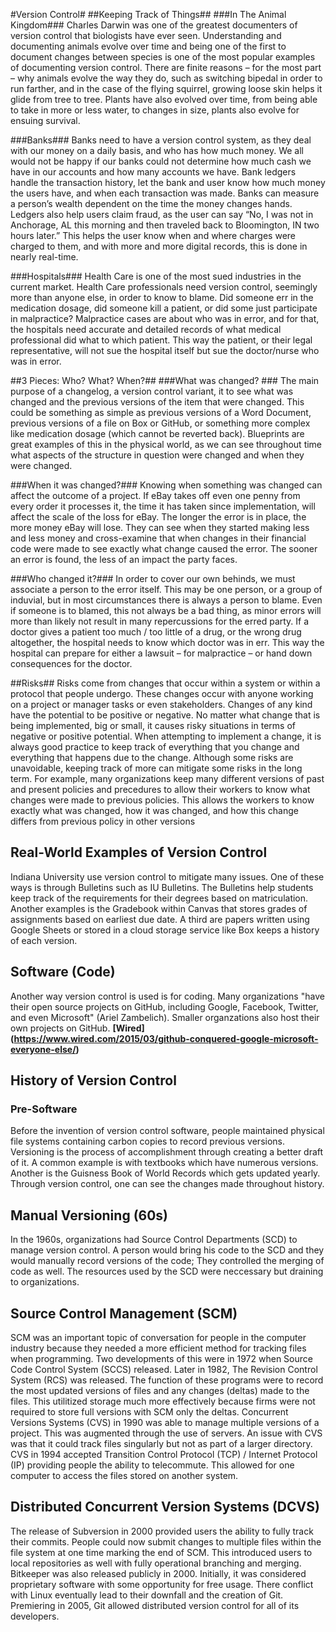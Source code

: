 #Version Control#
##Keeping Track of Things##
###In The Animal Kingdom###
Charles Darwin was one of the greatest documenters of version control that biologists have ever seen. Understanding and documenting animals evolve over time and being one of the first to document changes between species is one of the most popular examples of documenting version control. There are finite reasons – for the most part – why animals evolve the way they do, such as switching bipedal in order to run farther, and in the case of the flying squirrel, growing loose skin helps it glide from tree to tree. Plants have also evolved over time, from being able to take in more or less water, to changes in size, plants also evolve for ensuing survival.

###Banks###
Banks need to have a version control system, as they deal with our money on a daily basis, and who has how much money. We all would not be happy if our banks could not determine how much cash we have in our accounts and how many accounts we have. Bank ledgers handle the transaction history, let the bank and user know how much money the users have, and when each transaction was made. Banks can measure a person’s wealth dependent on the time the money changes hands. Ledgers also help users claim fraud, as the user can say “No, I was not in Anchorage, AL this morning and then traveled back to Bloomington, IN two hours later.” This helps the user know when and where charges were charged to them, and with more and more digital records, this is done in nearly real-time.

###Hospitals###
Health Care is one of the most sued industries in the current market. Health Care professionals need version control, seemingly more than anyone else, in order to know to blame. Did someone err in the medication dosage, did someone kill a patient, or did some just participate in malpractice? Malpractice cases are about who was in error, and for that, the hospitals need accurate and detailed records of what medical professional did what to which patient. This way the patient, or their legal representative, will not sue the hospital itself but sue the doctor/nurse who was in error.


##3 Pieces: Who? What? When?##
###What was changed? ###
The main purpose of a changelog, a version control variant, it to see what was changed and the previous versions of the item that were changed. This could be something as simple as previous versions of a Word Document, previous versions of a file on Box or GitHub, or something more complex like medication dosage (which cannot be reverted back). Blueprints are great examples of this in the physical world, as we can see throughout time what aspects of the structure in question were changed and when they were changed. 

###When it was changed?###
Knowing when something was changed can affect the outcome of a project. If eBay takes off even one penny from every order it processes it, the time it has taken since implementation, will affect the scale of the loss for eBay. The longer the error is in place, the more money eBay will lose. They can see when they started making less and less money and cross-examine that when changes in their financial code were made to see exactly what change caused the error. The sooner an error is found, the less of an impact the party faces.

###Who changed it?###
In order to cover our own behinds, we must associate a person to the error itself. This may be one person, or a group of induvial, but in most circumstances there is always a person to blame. Even if someone is to blamed, this not always be a bad thing, as minor errors will more than likely not result in many repercussions for the erred party. If a doctor gives a patient too much / too little of a drug, or the wrong drug altogether, the hospital needs to know which doctor was in err. This way the hospital can prepare for either a lawsuit – for malpractice – or hand down consequences for the doctor.



##Risks##
Risks come from changes that occur within a system or within a protocol that people undergo. These changes occur with anyone working on a project or manager tasks or even stakeholders. Changes of any kind have the potential to be positive or negative. No matter what change that is being implemented, big or small, it causes risky situations in terms of negative or positive potential. When attempting to implement a change, it is always good practice to keep track of everything that you change and everything that happens due to the change. Although some risks are unavoidable, keeping track of more can mitigate some risks in the long term. For example, many organizations keep many different versions of past and present policies and precedures to allow their workers to know what changes were made to previous policies. This allows the workers to know exactly what was changed, how it was changed, and how this change differs from previous policy in other versions

## Real-World Examples of Version Control  ##
Indiana University use version control to mitigate many issues. One of these ways is through Bulletins such as IU Bulletins. The Bulletins help students keep track of the requirements for their degrees based on matriculation. Another examples is the Gradebook within Canvas that stores grades of assignments based on earliest due date. A third are papers written using Google Sheets or stored in a cloud storage service like Box keeps a history of each version. 

## Software (Code) ## 
Another way version control is used is for coding. Many organizations "have their open source projects on GitHub, including Google, Facebook, Twitter, and even Microsoft" (Ariel Zambelich). Smaller organzations also host their own projects on GitHub. 
__[Wired] (https://www.wired.com/2015/03/github-conquered-google-microsoft-everyone-else/)__

## History of Version Control ##
### Pre-Software ###
Before the invention of version control software, people maintained physical file systems containing carbon copies to record previous versions. Versioning is the process of accomplishment through creating a better draft of it. A common example is with textbooks which have numerous versions. Another is the Guisness Book of World Records which gets updated yearly. Through version control, one can see the changes made throughout history. 

## Manual Versioning (60s) ##
In the 1960s, organizations had Source Control Departments (SCD) to manage version control. A person would bring his code to the SCD and they would manually record versions of the code; They controlled the merging of code as well. The resources used by the SCD were neccessary but draining to organizations. 

## Source Control Management (SCM) ##
SCM was an important topic of conversation for people in the computer industry because they needed a more efficient method for tracking files when programming. Two developments of this were in 1972 when Source Code Control System (SCCS) released. Later in 1982, The Revision Control System (RCS) was released. The function of these programs were to record the most updated versions of files and any changes (deltas) made to the files. This utilitized storage much more effectively because firms were not required to store full versions with SCM only the deltas. Concurrent Versions Systems (CVS) in 1990 was able to manage multiple versions of a project. This was augmented through the use of servers. An issue with CVS was that it could track files singularly but not as part of a larger directory. CVS in 1994 accepted Transition Control Protocol (TCP) / Internet Protocol (IP) providing people the ability to telecommute. This allowed for one computer to access the files stored on another system. 

## Distributed Concurrent Version Systems (DCVS) ##
The release of Subversion in 2000 provided users the ability to fully track their commits. People could now submit changes to multiple files within the file system at one time marking the end of SCM. This introduced users to local repositories as well with fully operational branching and merging. Bitkeeper was also released publicly in 2000. Initially, it was considered proprietary software with some opportunity for free usage. There conflict with Linux eventually lead to their downfall and the creation of Git. Premiering in 2005, Git allowed distributed version control for all of its developers. 

